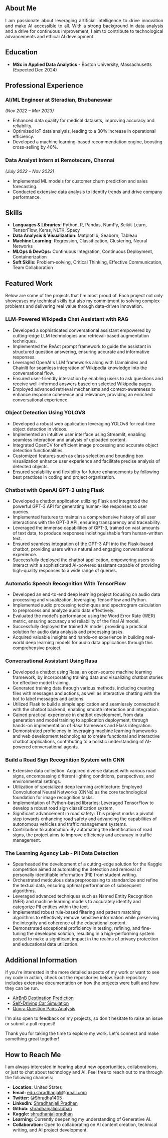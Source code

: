 ## About Me

<p align="justify">
I am passionate about leveraging artificial intelligence to drive innovation and make AI accessible to all. With a strong background in data analysis and a drive for continuous improvement, I aim to contribute to technological advancements and ethical AI development.
</p>

## Education

- **MSc in Applied Data Analytics** - Boston University, Massachusetts (Expected Dec 2024)


## Professional Experience

### AI/ML Engineer at Steradian, Bhubaneswar
*(Nov 2022 – Mar 2023)*
- Enhanced data quality for medical datasets, improving accuracy and reliability.
- Optimized IoT data analysis, leading to a 30% increase in operational efficiency.
- Developed a machine learning-based recommendation engine, boosting cross-selling by 40%.

### Data Analyst Intern at Remotecare, Chennai
*(July 2022 – Nov 2022)*
- Implemented ML models for customer churn prediction and sales forecasting.
- Conducted extensive data analysis to identify trends and drive company performance.


## Skills

- **Languages & Libraries:** Python, R, Pandas, NumPy, Scikit-Learn, TensorFlow, Keras, NLTK, Spacy
- **Data Analysis & Visualization:** Matplotlib, Seaborn, Tableau
- **Machine Learning:** Regression, Classification, Clustering, Neural Networks
- **MLOps & DevOps:** Continuous Integration, Continuous Deployment, Containerization
- **Soft Skills:** Problem-solving, Critical Thinking, Effective Communication, Team Collaboration


## Featured Work

Below are some of the projects that I'm most proud of. Each project not only showcases my technical skills but also my commitment to solving complex problems and delivering real value through data-driven innovation.


### LLM-Powered Wikipedia Chat Assistant with RAG
- Developed a sophisticated conversational assistant empowered by cutting-edge LLM technologies and retrieval-based augmentation techniques.
- Implemented the ReAct prompt framework to guide the assistant in structured question answering, ensuring accurate and informative responses.
- Leveraged OpenAI's LLM frameworks along with Llamaindex and Chainlit for seamless integration of Wikipedia knowledge into the conversational flow.
- Ensured user-friendly interaction by enabling users to ask questions and receive well-informed answers based on selected Wikipedia pages.
- Employed advanced retrieval mechanisms and context-awareness to enhance response coherence and relevance, providing an enriched conversational experience.

### Object Detection Using YOLOV8
- Developed a robust web application leveraging YOLOv8 for real-time object detection in videos.
- Implemented an intuitive user interface using Streamlit, enabling seamless interaction and analysis of uploaded content.
- Integrated OpenCV for efficient image processing and accurate object detection functionalities.
- Customized features such as class selection and bounding box visualization enhance user experience and facilitate precise analysis of detected objects.
- Ensured scalability and flexibility for future enhancements by following best practices in coding and project organization.

### Chatbot with OpenAI GPT-3 using Flask
- Developed a chatbot application utilizing Flask and integrated the powerful GPT-3 API for generating human-like responses to user queries.
- Implemented features to maintain a comprehensive history of all user interactions with the GPT-3 API, ensuring transparency and traceability.
- Leveraged the immense capabilities of GPT-3, trained on vast amounts of text data, to produce responses indistinguishable from human-written text.
- Ensured seamless integration of the GPT-3 API into the Flask-based chatbot, providing users with a natural and engaging conversational experience.
- Successfully deployed the chatbot application, empowering users to interact with a sophisticated AI-powered assistant capable of providing high-quality responses to a wide range of queries.

### Automatic Speech Recognition With TensorFlow
- Developed an end-to-end deep learning project focusing on audio data processing and visualization, leveraging TensorFlow and Python.
- Implemented audio processing techniques and spectrogram calculation to preprocess and analyze audio data effectively.
- Evaluated the model's performance using the Word Error Rate (WER) metric, ensuring accuracy and reliability of the final AI model.
- Successfully deployed the trained AI model, providing a practical solution for audio data analysis and processing tasks.
- Acquired valuable insights and hands-on experience in building real-world deep learning models for audio data applications through this comprehensive project.

### Conversational Assistant Using Rasa
- Developed a chatbot using Rasa, an open-source machine learning framework, by incorporating training data and visualizing chatbot stories for effective model training.
- Generated training data through various methods, including creating files with messages and actions, as well as interactive chatting with the bot to label messages and actions.
- Utilized Flask to build a simple application and seamlessly connected it with the chatbot backend, enabling smooth interaction and integration.
- Gained practical experience in chatbot development, from data generation and model training to application deployment, through hands-on implementation of Rasa framework and Flask integration.
- Demonstrated proficiency in leveraging machine learning frameworks and web development technologies to create functional and interactive chatbot applications, contributing to a holistic understanding of AI-powered conversational agents.

### Build a Road Sign Recognition System with CNN
- Extensive data collection: Acquired diverse dataset with various road signs, encompassing different lighting conditions, perspectives, and environmental settings.
- Utilization of specialized deep learning architecture: Employed Convolutional Neural Networks (CNNs) as the core technological foundation for image recognition tasks.
- Implementation of Python-based libraries: Leveraged TensorFlow to develop a robust road sign classification system.
- Significant advancement in road safety: This project marks a pivotal step towards enhancing road safety and advancing the capabilities of autonomous vehicles and traffic management systems.
- Contribution to automation: By automating the identification of road signs, the project aims to improve efficiency and accuracy in traffic management.

### The Learning Agency Lab - PII Data Detection
- Spearheaded the development of a cutting-edge solution for the Kaggle competition aimed at automating the detection and removal of personally identifiable information (PII) from student writing.
- Orchestrated meticulous data preprocessing to standardize and refine the textual data, ensuring optimal performance of subsequent algorithms.
- Leveraged advanced techniques such as Named Entity Recognition (NER) and machine learning models to accurately identify and categorize PII entities within the text.
- Implemented robust rule-based filtering and pattern matching algorithms to effectively remove sensitive information while preserving the integrity and coherence of the educational content.
- Demonstrated exceptional proficiency in testing, refining, and fine-tuning the developed solution, resulting in a high-performing system poised to make a significant impact in the realms of privacy protection and educational data utilization.

## Additional Information

If you're interested in the more detailed aspects of my work or want to see my code in action, check out the repositories below. Each repository includes extensive documentation on how the projects were built and how they can be run.

- [AirBnB Destination Prediction](https://github.com/shradhanjalipradhan/AirBnB)
- [Self-Driving Car Simulation](https://github.com/shradhanjalipradhan/Self-Driving-Car)
- [Quora Question Pairs Analysis](https://github.com/shradhanjalipradhan/Quora-Question-Pairs)

I'm also open to feedback on my projects, so don't hesitate to raise an issue or submit a pull request!

Thank you for taking the time to explore my work. Let's connect and make something great together!

## How to Reach Me

I am always interested in hearing about new opportunities, collaborations, or just to chat about technology and AI. Feel free to reach out to me through the following channels:

- **Location:** United States
- **Email:** [edu.shradhanjali@gmail.com](mailto:edu.shradhanjali@gmail.com)
- **Twitter:** [@Shradha1405](https://twitter.com/Shradha1405)
- **LinkedIn:** [Shradhanjali Pradhan](https://www.linkedin.com/in/shradhanjalipradhan/)
- **Github:** [shradhanjalipradhan](https://github.com/shradhanjalipradhan)
- **Kaggle:** [shradhanjalipradhan](https://www.kaggle.com/shradhanjalipradhan)
- **Learning:** Currently deepening my understanding of Generative AI.
- **Collaboration:** Open to collaborating on AI content creation, technical writing, and AI project development.
